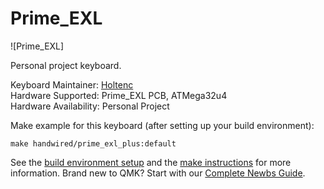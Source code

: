 # Prime_EXL

![Prime_EXL]

Personal project keyboard.  

Keyboard Maintainer: [Holtenc](https://github.com/holtenc/)  
Hardware Supported: Prime_EXL PCB, ATMega32u4  
Hardware Availability: Personal Project

Make example for this keyboard (after setting up your build environment):

    make handwired/prime_exl_plus:default

See the [build environment setup](https://docs.qmk.fm/#/getting_started_build_tools) and the [make instructions](https://docs.qmk.fm/#/getting_started_make_guide) for more information. Brand new to QMK? Start with our [Complete Newbs Guide](https://docs.qmk.fm/#/newbs).
